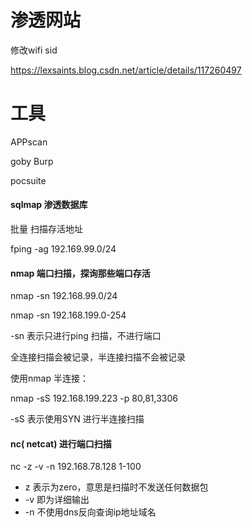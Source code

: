 # 渗透网站

修改wifi sid

https://lexsaints.blog.csdn.net/article/details/117260497

# 工具

APPscan 

goby Burp

pocsuite



#### sqlmap 渗透数据库



批量 扫描存活地址

fping -ag 192.169.99.0/24



#### nmap 端口扫描，探询那些端口存活



nmap -sn  192.168.99.0/24

nmap -sn  192.168.199.0-254



-sn 表示只进行ping 扫描，不进行端口

全连接扫描会被记录，半连接扫描不会被记录

使用nmap 半连接：

nmap -sS  192.168.199.223 -p  80,81,3306

-sS  表示使用SYN 进行半连接扫描

#### nc( netcat) 进行端口扫描

nc -z -v -n 192.168.78.128  1-100 

- z 表示为zero，意思是扫描时不发送任何数据包
- -v 即为详细输出
- -n 不使用dns反向查询ip地址域名